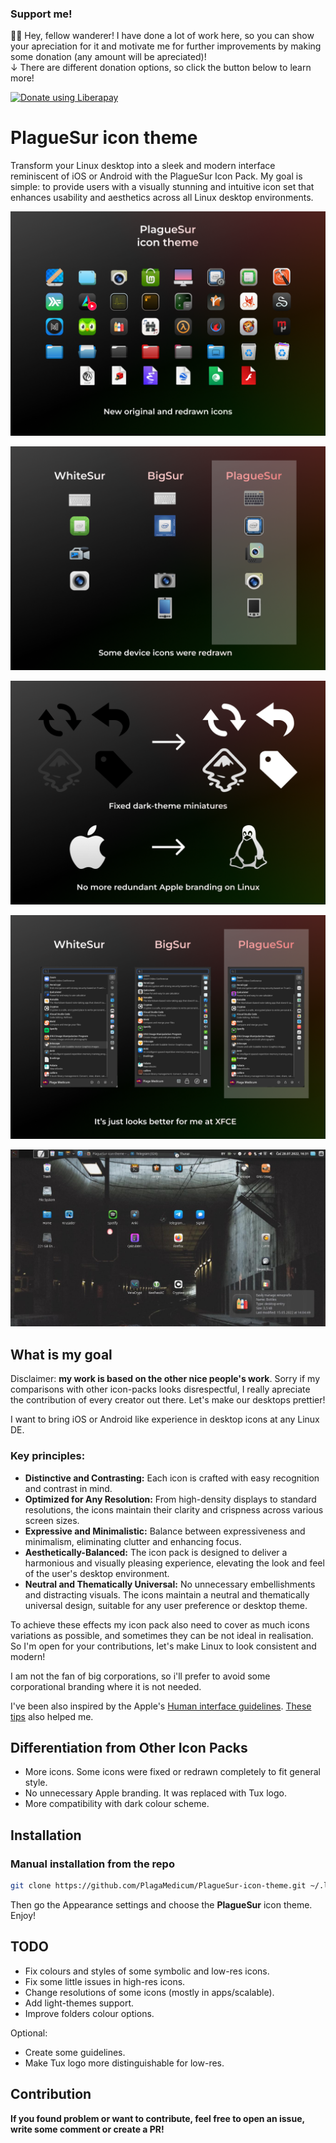 ### Support me!

👋🤠 Hey, fellow wanderer! I have done a lot of work here, so you can show your apreciation for it and motivate me for further improvements by making some donation (any amount will be apreciated)!  
↓ There are different donation options, so click the button below to learn more!

<noscript><a href="https://liberapay.com/buljion"><img alt="Donate using Liberapay" src="https://liberapay.com/assets/widgets/donate.svg"></a></noscript>  

# PlagueSur icon theme

Transform your Linux desktop into a sleek and modern interface reminiscent of iOS or Android with the PlagueSur Icon Pack. My goal is simple: to provide users with a visually stunning and intuitive icon set that enhances usability and aesthetics across all Linux desktop environments.

![Icon theme preview](./icon-theme-preview.png)

![New device icons](./new-device-icons.png)

![Fixed dark-theme miniatures and no more Apple branding](./diff.png)

![Better XFCE](./xfce.png)

![Screenshot](./screen.jpg)

## What is my goal

Disclaimer: **my work is based on the other nice people's work**. Sorry if my comparisons with other icon-packs looks disrespectful, I really apreciate the contribution of every creator out there.
Let's make our desktops prettier!

I want to bring iOS or Android like experience in desktop icons at any Linux DE.

### Key principles:
- **Distinctive and Contrasting:** Each icon is crafted with easy recognition and contrast in mind.
- **Optimized for Any Resolution:** From high-density displays to standard resolutions, the icons maintain their clarity and crispness across various screen sizes.
- **Expressive and Minimalistic:** Balance between expressiveness and minimalism, eliminating clutter and enhancing focus.
- **Aesthetically-Balanced:** The icon pack is designed to deliver a harmonious and visually pleasing experience, elevating the look and feel of the user's desktop environment.
- **Neutral and Thematically Universal:** No unnecessary embellishments and distracting visuals. The icons maintain a neutral and thematically universal design, suitable for any user preference or desktop theme.

To achieve these effects my icon pack also need to cover as much icons
variations as possible, and sometimes they can be not ideal in realisation.
So I'm open for your contributions, let's make Linux to look consistent and modern!

I am not the fan of big corporations, so i'll prefer to avoid some corporational branding where it is not needed.

I've been also inspired by the Apple's
[Human interface guidelines](https://developer.apple.com/design/human-interface-guidelines).
[These tips](https://lawsofux.com/) also helped me.

## Differentiation from Other Icon Packs

- More icons. Some icons were fixed or redrawn completely to fit general style.
- No unnecessary Apple branding. It was replaced with Tux logo.
- More compatibility with dark colour scheme.

## Installation

### Manual installation from the repo

```bash
git clone https://github.com/PlagaMedicum/PlagueSur-icon-theme.git ~/.local/share/icons/PlagueSur
```

Then go the Appearance settings and choose the **PlagueSur** icon theme. Enjoy!

## TODO

- Fix colours and styles of some symbolic and low-res icons.
- Fix some little issues in high-res icons.
- Change resolutions of some icons (mostly in apps/scalable).
- Add light-themes support.
- Improve folders colour options.

Optional:
- Create some guidelines.
- Make Tux logo more distinguishable for low-res.

## Contribution

**If you found problem or want to contribute, feel free to open an issue, write some comment or create a PR!**

